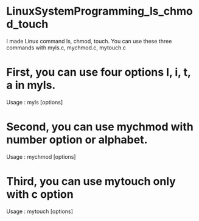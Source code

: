 # LinuxSystemProgramming_ls_chmod_touch
I made Linux command ls, chmod, touch.
You can use these three commands with myls.c, mychmod.c, mytouch.c
# First, you can use four options l, i, t, a in myls.
Usage : myls [options] <filename or pathname>
  
# Second, you can use mychmod with number option or alphabet.
Usage : mychmod [options] <filename>
  
# Third, you can use mytouch only with c option
Usage : mytouch [options] <filename>
